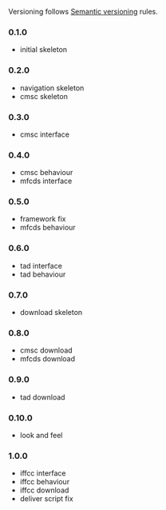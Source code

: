 Versioning follows [Semantic versioning](http://semver.org/) rules.

### 0.1.0

- initial skeleton

### 0.2.0

- navigation skeleton
- cmsc skeleton

### 0.3.0

- cmsc interface

### 0.4.0

- cmsc behaviour
- mfcds interface

### 0.5.0

- framework fix
- mfcds behaviour

### 0.6.0

- tad interface
- tad behaviour

### 0.7.0

- download skeleton

### 0.8.0

- cmsc download
- mfcds download

### 0.9.0

- tad download

### 0.10.0

- look and feel

### 1.0.0

- iffcc interface
- iffcc behaviour
- iffcc download
- deliver script fix